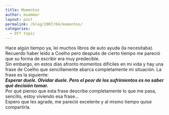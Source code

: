 ```yaml
---
title: Momentos
author: muammar
layout: post
permalink: /blog/2007/04/momentos/
categories:
  - Off topic
---
```

Hace algún tiempo ya, leí muchos libros de auto ayuda (la necesitaba). Recuerdo haber leído a Coelho pero después de cierto tiempo me pareció que su forma de escribir era muy predecible.  
Sin embargo, en estos días afronto momentos difíciles en mi vida y hay una frase de Coelho que sencillamente abarca completamente mi situación. La frase es la siguiente:  
***Esperar duele. Olvidar duele. Pero el peor de los sufrimientos es no saber qué decisión tomar.***  
Por qué pienso que esta frase describe completamente lo que me pasa, sencillo, estoy viviendo esa frase&#8230;  
Espero que les agrade, me pareció excelente y al mismo tiempo quise compartirla.